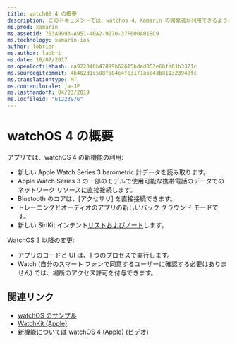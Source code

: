 ```yaml
---
title: watchOS 4 の概要
description: このドキュメントでは、watchos 4、Xamarin の開発者が利用できるようになりました新しい機能を説明する概要を示します。
ms.prod: xamarin
ms.assetid: 753A9993-A951-40A2-9270-37F000A01BC9
ms.technology: xamarin-ios
author: lobrien
ms.author: laobri
ms.date: 10/07/2017
ms.openlocfilehash: ca922840b47899b62615bded852e66fe81b3371c
ms.sourcegitcommit: 4b402d1c508fa84e4fc3171a6e43b811323948fc
ms.translationtype: MT
ms.contentlocale: ja-JP
ms.lasthandoff: 04/23/2019
ms.locfileid: "61223976"
---
```

# <a name="introduction-to-watchos-4"></a>watchOS 4 の概要

アプリでは、watchOS 4 の新機能の利用:

* 新しい Apple Watch Series 3 barometric 計データを読み取ります。
* Apple Watch Series 3 の一部のモデルで使用可能な携帯電話のデータでのネットワーク リソースに直接接続します。
* Bluetooth のコアは、[アクセサリ] を直接接続できます。
* トレーニングとオーディオのアプリの新しいバック グラウンド モードです。
* 新しい SiriKit インテント[リストおよびノート](~/ios/platform/introduction-to-ios11/sirikit.md)します。

WatchOS 3 以降の変更:

* アプリのコードと UI は、1 つのプロセスで実行します。
* Watch (自分のスマート フォンで同意するユーザーに確認する必要はありません) では、場所のアクセス許可を付与できます。

## <a name="related-links"></a>関連リンク

* [watchOS のサンプル](https://developer.xamarin.com/samples/watchos/all/)
* [WatchKit (Apple)](https://developer.apple.com/documentation/watchkit)
* [新機能については watchOS 4 (Apple) (ビデオ)](https://developer.apple.com/videos/play/wwdc2017/205/)
